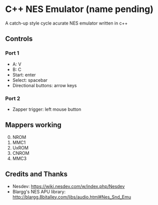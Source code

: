 # C++ NES Emulator (name pending)

A catch-up style cycle acurate NES emulator written in c++

## Controls

### Port 1
* A: V
* B: C
* Start: enter
* Select: spacebar
* Directional buttons: arrow keys

### Port 2
* Zapper trigger: left mouse button

## Mappers working
0. NROM
1. MMC1
2. UxROM
3. CNROM
4. MMC3

## Credits and Thanks
* Nesdev: https://wiki.nesdev.com/w/index.php/Nesdev
* Blargg's NES APU library: http://blargg.8bitalley.com/libs/audio.html#Nes_Snd_Emu